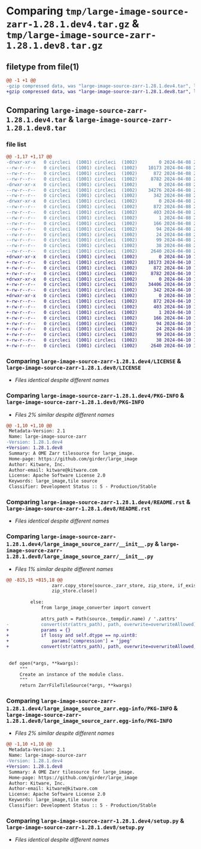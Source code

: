 # Comparing `tmp/large-image-source-zarr-1.28.1.dev4.tar.gz` & `tmp/large-image-source-zarr-1.28.1.dev8.tar.gz`

## filetype from file(1)

```diff
@@ -1 +1 @@
-gzip compressed data, was "large-image-source-zarr-1.28.1.dev4.tar", last modified: Mon Apr  8 20:38:09 2024, max compression
+gzip compressed data, was "large-image-source-zarr-1.28.1.dev8.tar", last modified: Wed Apr 10 16:17:19 2024, max compression
```

## Comparing `large-image-source-zarr-1.28.1.dev4.tar` & `large-image-source-zarr-1.28.1.dev8.tar`

### file list

```diff
@@ -1,17 +1,17 @@
-drwxr-xr-x   0 circleci  (1001) circleci  (1002)        0 2024-04-08 20:38:09.639869 large-image-source-zarr-1.28.1.dev4/
--rw-r--r--   0 circleci  (1001) circleci  (1002)    10173 2024-04-08 20:38:09.000000 large-image-source-zarr-1.28.1.dev4/LICENSE
--rw-r--r--   0 circleci  (1001) circleci  (1002)      872 2024-04-08 20:38:09.639869 large-image-source-zarr-1.28.1.dev4/PKG-INFO
--rw-r--r--   0 circleci  (1001) circleci  (1002)     8782 2024-04-08 20:38:09.000000 large-image-source-zarr-1.28.1.dev4/README.rst
-drwxr-xr-x   0 circleci  (1001) circleci  (1002)        0 2024-04-08 20:38:09.639869 large-image-source-zarr-1.28.1.dev4/large_image_source_zarr/
--rw-r--r--   0 circleci  (1001) circleci  (1002)    34276 2024-04-08 20:32:15.000000 large-image-source-zarr-1.28.1.dev4/large_image_source_zarr/__init__.py
--rw-r--r--   0 circleci  (1001) circleci  (1002)      342 2024-04-08 20:32:15.000000 large-image-source-zarr-1.28.1.dev4/large_image_source_zarr/girder_source.py
-drwxr-xr-x   0 circleci  (1001) circleci  (1002)        0 2024-04-08 20:38:09.639869 large-image-source-zarr-1.28.1.dev4/large_image_source_zarr.egg-info/
--rw-r--r--   0 circleci  (1001) circleci  (1002)      872 2024-04-08 20:38:09.000000 large-image-source-zarr-1.28.1.dev4/large_image_source_zarr.egg-info/PKG-INFO
--rw-r--r--   0 circleci  (1001) circleci  (1002)      403 2024-04-08 20:38:09.000000 large-image-source-zarr-1.28.1.dev4/large_image_source_zarr.egg-info/SOURCES.txt
--rw-r--r--   0 circleci  (1001) circleci  (1002)        1 2024-04-08 20:38:09.000000 large-image-source-zarr-1.28.1.dev4/large_image_source_zarr.egg-info/dependency_links.txt
--rw-r--r--   0 circleci  (1001) circleci  (1002)      166 2024-04-08 20:38:09.000000 large-image-source-zarr-1.28.1.dev4/large_image_source_zarr.egg-info/entry_points.txt
--rw-r--r--   0 circleci  (1001) circleci  (1002)       94 2024-04-08 20:38:09.000000 large-image-source-zarr-1.28.1.dev4/large_image_source_zarr.egg-info/requires.txt
--rw-r--r--   0 circleci  (1001) circleci  (1002)       24 2024-04-08 20:38:09.000000 large-image-source-zarr-1.28.1.dev4/large_image_source_zarr.egg-info/top_level.txt
--rw-r--r--   0 circleci  (1001) circleci  (1002)       99 2024-04-08 20:32:15.000000 large-image-source-zarr-1.28.1.dev4/pyproject.toml
--rw-r--r--   0 circleci  (1001) circleci  (1002)       38 2024-04-08 20:38:09.639869 large-image-source-zarr-1.28.1.dev4/setup.cfg
--rw-r--r--   0 circleci  (1001) circleci  (1002)     2640 2024-04-08 20:32:15.000000 large-image-source-zarr-1.28.1.dev4/setup.py
+drwxr-xr-x   0 circleci  (1001) circleci  (1002)        0 2024-04-10 16:17:19.129867 large-image-source-zarr-1.28.1.dev8/
+-rw-r--r--   0 circleci  (1001) circleci  (1002)    10173 2024-04-10 16:17:18.000000 large-image-source-zarr-1.28.1.dev8/LICENSE
+-rw-r--r--   0 circleci  (1001) circleci  (1002)      872 2024-04-10 16:17:19.129867 large-image-source-zarr-1.28.1.dev8/PKG-INFO
+-rw-r--r--   0 circleci  (1001) circleci  (1002)     8782 2024-04-10 16:17:18.000000 large-image-source-zarr-1.28.1.dev8/README.rst
+drwxr-xr-x   0 circleci  (1001) circleci  (1002)        0 2024-04-10 16:17:19.125867 large-image-source-zarr-1.28.1.dev8/large_image_source_zarr/
+-rw-r--r--   0 circleci  (1001) circleci  (1002)    34406 2024-04-10 16:11:56.000000 large-image-source-zarr-1.28.1.dev8/large_image_source_zarr/__init__.py
+-rw-r--r--   0 circleci  (1001) circleci  (1002)      342 2024-04-10 16:11:56.000000 large-image-source-zarr-1.28.1.dev8/large_image_source_zarr/girder_source.py
+drwxr-xr-x   0 circleci  (1001) circleci  (1002)        0 2024-04-10 16:17:19.129867 large-image-source-zarr-1.28.1.dev8/large_image_source_zarr.egg-info/
+-rw-r--r--   0 circleci  (1001) circleci  (1002)      872 2024-04-10 16:17:19.000000 large-image-source-zarr-1.28.1.dev8/large_image_source_zarr.egg-info/PKG-INFO
+-rw-r--r--   0 circleci  (1001) circleci  (1002)      403 2024-04-10 16:17:19.000000 large-image-source-zarr-1.28.1.dev8/large_image_source_zarr.egg-info/SOURCES.txt
+-rw-r--r--   0 circleci  (1001) circleci  (1002)        1 2024-04-10 16:17:19.000000 large-image-source-zarr-1.28.1.dev8/large_image_source_zarr.egg-info/dependency_links.txt
+-rw-r--r--   0 circleci  (1001) circleci  (1002)      166 2024-04-10 16:17:19.000000 large-image-source-zarr-1.28.1.dev8/large_image_source_zarr.egg-info/entry_points.txt
+-rw-r--r--   0 circleci  (1001) circleci  (1002)       94 2024-04-10 16:17:19.000000 large-image-source-zarr-1.28.1.dev8/large_image_source_zarr.egg-info/requires.txt
+-rw-r--r--   0 circleci  (1001) circleci  (1002)       24 2024-04-10 16:17:19.000000 large-image-source-zarr-1.28.1.dev8/large_image_source_zarr.egg-info/top_level.txt
+-rw-r--r--   0 circleci  (1001) circleci  (1002)       99 2024-04-10 16:11:56.000000 large-image-source-zarr-1.28.1.dev8/pyproject.toml
+-rw-r--r--   0 circleci  (1001) circleci  (1002)       38 2024-04-10 16:17:19.129867 large-image-source-zarr-1.28.1.dev8/setup.cfg
+-rw-r--r--   0 circleci  (1001) circleci  (1002)     2640 2024-04-10 16:11:56.000000 large-image-source-zarr-1.28.1.dev8/setup.py
```

### Comparing `large-image-source-zarr-1.28.1.dev4/LICENSE` & `large-image-source-zarr-1.28.1.dev8/LICENSE`

 * *Files identical despite different names*

### Comparing `large-image-source-zarr-1.28.1.dev4/PKG-INFO` & `large-image-source-zarr-1.28.1.dev8/PKG-INFO`

 * *Files 2% similar despite different names*

```diff
@@ -1,10 +1,10 @@
 Metadata-Version: 2.1
 Name: large-image-source-zarr
-Version: 1.28.1.dev4
+Version: 1.28.1.dev8
 Summary: A OME Zarr tilesource for large_image.
 Home-page: https://github.com/girder/large_image
 Author: Kitware, Inc.
 Author-email: kitware@kitware.com
 License: Apache Software License 2.0
 Keywords: large_image,tile source
 Classifier: Development Status :: 5 - Production/Stable
```

### Comparing `large-image-source-zarr-1.28.1.dev4/README.rst` & `large-image-source-zarr-1.28.1.dev8/README.rst`

 * *Files identical despite different names*

### Comparing `large-image-source-zarr-1.28.1.dev4/large_image_source_zarr/__init__.py` & `large-image-source-zarr-1.28.1.dev8/large_image_source_zarr/__init__.py`

 * *Files 1% similar despite different names*

```diff
@@ -815,15 +815,18 @@
                 zarr.copy_store(source._zarr_store, zip_store, if_exists='replace')
                 zip_store.close()
 
         else:
             from large_image_converter import convert
 
             attrs_path = Path(source._tempdir.name) / '.zattrs'
-            convert(str(attrs_path), path, overwrite=overwriteAllowed)
+            params = {}
+            if lossy and self.dtype == np.uint8:
+                params['compression'] = 'jpeg'
+            convert(str(attrs_path), path, overwrite=overwriteAllowed, **params)
 
 
 def open(*args, **kwargs):
     """
     Create an instance of the module class.
     """
     return ZarrFileTileSource(*args, **kwargs)
```

### Comparing `large-image-source-zarr-1.28.1.dev4/large_image_source_zarr.egg-info/PKG-INFO` & `large-image-source-zarr-1.28.1.dev8/large_image_source_zarr.egg-info/PKG-INFO`

 * *Files 2% similar despite different names*

```diff
@@ -1,10 +1,10 @@
 Metadata-Version: 2.1
 Name: large-image-source-zarr
-Version: 1.28.1.dev4
+Version: 1.28.1.dev8
 Summary: A OME Zarr tilesource for large_image.
 Home-page: https://github.com/girder/large_image
 Author: Kitware, Inc.
 Author-email: kitware@kitware.com
 License: Apache Software License 2.0
 Keywords: large_image,tile source
 Classifier: Development Status :: 5 - Production/Stable
```

### Comparing `large-image-source-zarr-1.28.1.dev4/setup.py` & `large-image-source-zarr-1.28.1.dev8/setup.py`

 * *Files identical despite different names*


